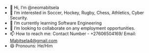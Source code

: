 - 👋 Hi, I’m @neomabitsela
- 👀 I’m interested in Soccer, Hockey, Rugby, Chess, Athletics, Cyber Security.
- 🌱 I’m currently learning Software Engineering
- 💞️ I’m looking to collaborate on any employment opportunities.
- 📫 How to reach me: Contact Number - +27606504169/ Email: Mabitsela4@gmail.com 
- 😄 Pronouns: He/Him


<!---
neomabitsela/neomabitsela is a ✨ special ✨ repository because its `README.md` (this file) appears on your GitHub profile.
You can click the Preview link to take a look at your changes.
--->
